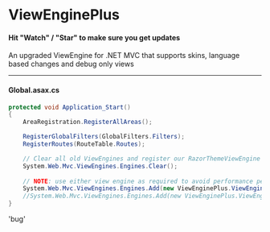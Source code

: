 ViewEnginePlus
==============

#### Hit "Watch" / "Star" to make sure you get updates

An upgraded ViewEngine for .NET MVC that supports skins, language based changes and debug only views

-------

#### Global.asax.cs
```csharp
protected void Application_Start()
{
	AreaRegistration.RegisterAllAreas();

	RegisterGlobalFilters(GlobalFilters.Filters);
	RegisterRoutes(RouteTable.Routes);

	// Clear all old ViewEngines and register our RazorThemeViewEngine
	System.Web.Mvc.ViewEngines.Engines.Clear();
	
	// NOTE: use either view engine as required to avoid performance penalties
	System.Web.Mvc.ViewEngines.Engines.Add(new ViewEnginePlus.ViewEngines.RazorThemeViewEngine());
	//System.Web.Mvc.ViewEngines.Engines.Add(new ViewEnginePlus.ViewEngines.WebFormThemeViewEngine());
}
```

'bug'